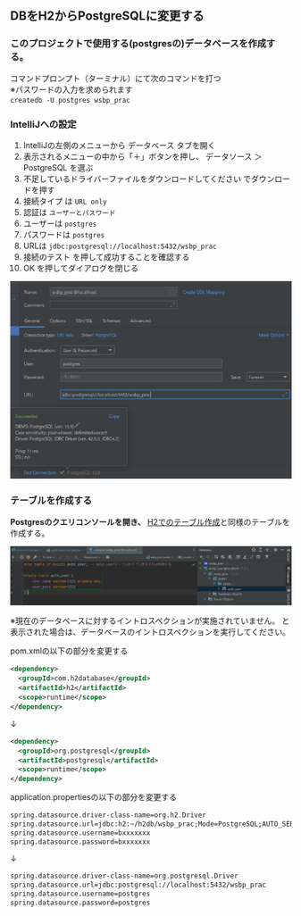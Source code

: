 ## DBをH2からPostgreSQLに変更する

### このプロジェクトで使用する(postgresの)データベースを作成する。    
コマンドプロンプト（ターミナル）にて次のコマンドを打つ  
※パスワードの入力を求められます  
`createdb -U postgres wsbp_prac`

### IntelliJへの設定
1. IntelliJの左側のメニューから データベース タブを開く
2. 表示されるメニューの中から「＋」ボタンを押し、 データソース ＞ PostgreSQL を選ぶ
3. 不足しているドライバーファイルをダウンロードしてください でダウンロードを押す
4. 接続タイプ は `URL only`
5. 認証は `ユーザーとパスワード`
6. ユーザーは `postgres`
7. パスワードは `postgres`
8. URLは `jdbc:postgresql://localhost:5432/wsbp_prac`
10. 接続のテスト を押して成功することを確認する
11. OK を押してダイアログを閉じる

![img1](./1.png)

### テーブルを作成する  
**Postgresのクエリコンソールを開き、** [H2でのテーブル作成](https://github.com/gishi-yama/wicket_spring-boot_practice/blob/master/doc/C02/01.md#%E3%83%86%E3%83%BC%E3%83%96%E3%83%AB%E3%81%AE%E4%BD%9C%E6%88%90)と同様のテーブルを作成する。  

![img2](./2.png)

※現在のデータベースに対するイントロスペクションが実施されていません。 と表示された場合は、データベースのイントロスペクションを実行してください。

pom.xmlの以下の部分を変更する
``` xml
<dependency>
  <groupId>com.h2database</groupId>
  <artifactId>h2</artifactId>
  <scope>runtime</scope>
</dependency>
```
↓
``` xml
<dependency>
  <groupId>org.postgresql</groupId>
  <artifactId>postgresql</artifactId>
  <scope>runtime</scope>
</dependency>
```

application.propertiesの以下の部分を変更する
``` properties
spring.datasource.driver-class-name=org.h2.Driver
spring.datasource.url=jdbc:h2:~/h2db/wsbp_prac;Mode=PostgreSQL;AUTO_SERVER=TRUE;
spring.datasource.username=bxxxxxxx
spring.datasource.password=bxxxxxxx
```
↓
``` properties
spring.datasource.driver-class-name=org.postgresql.Driver
spring.datasource.url=jdbc:postgresql://localhost:5432/wsbp_prac
spring.datasource.username=postgres
spring.datasource.password=postgres
```
